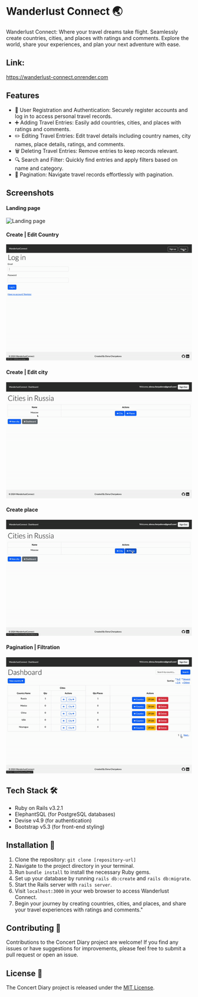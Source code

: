 # Wanderlust Connect 🌏 

Wanderlust Connect: Where your travel dreams take flight. Seamlessly create countries, cities, and places with ratings and comments. Explore the world, share your experiences, and plan your next adventure with ease.

## Link:
https://wanderlust-connect.onrender.com


## Features

- 📝 User Registration and Authentication: Securely register accounts and log in to access personal travel records.
- ➕ Adding Travel Entries: Easily add countries, cities, and places with ratings and comments.
- ✏️ Editing Travel Entries: Edit travel details including country names, city names, place details, ratings, and comments.
- 🗑️ Deleting Travel Entries: Remove entries to keep records relevant.
- 🔍 Search and Filter: Quickly find entries and apply filters based on name and category.
- 📄 Pagination: Navigate travel records effortlessly with pagination.

## Screenshots 
#### Landing page
![Landing page](public/landing-page.gif)
#### Create | Edit Country
![Create country](public/create-country.gif)
#### Create | Edit city
![Create city](public/create-city.gif)
#### Create place
![Create place](public/create-place.gif)
#### Pagination | Filtration
![pagination and filtration](public/pagination.gif)

## Tech Stack 🛠️

- Ruby on Rails v3.2.1
- ElephantSQL (for PostgreSQL databases)
- Devise v4.9 (for authentication)
- Bootstrap v5.3 (for front-end styling)

## Installation 🚀
1. Clone the repository: `git clone [repository-url]`
2. Navigate to the project directory in your terminal.
3. Run `bundle install` to install the necessary Ruby gems.
4. Set up your database by running `rails db:create` and `rails db:migrate`.
5. Start the Rails server with `rails server`.
6. Visit `localhost:3000` in your web browser to access Wanderlust Connect.
7. Begin your journey by creating countries, cities, and places, and share your travel experiences with ratings and comments."

## Contributing 🤝

Contributions to the Concert Diary project are welcome! If you find any issues or have suggestions for improvements, please feel free to submit a pull request or open an issue.

## License 📄

The Concert Diary project is released under the [MIT License](LICENSE).